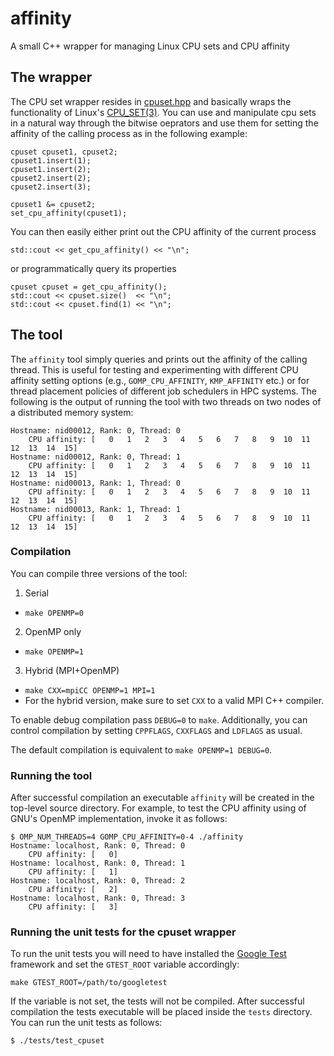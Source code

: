 # affinity
A small C++ wrapper for managing Linux CPU sets and CPU affinity

## The wrapper

The CPU set wrapper resides in [cpuset.hpp](include/cpuset.hpp) and basically wraps the functionality of Linux's [CPU_SET(3)](http://man7.org/linux/man-pages/man3/CPU_SET.3.html). You can use and manipulate cpu sets in a natural way through the bitwise oeprators and use them for setting the affinity of the calling process as in the following example:

```
cpuset cpuset1, cpuset2;
cpuset1.insert(1);
cpuset1.insert(2);
cpuset2.insert(2);
cpuset2.insert(3);

cpuset1 &= cpuset2;
set_cpu_affinity(cpuset1);
```

You can then easily either print out the CPU affinity of the current process
```
std::cout << get_cpu_affinity() << "\n";
```

or programmatically query its properties
```
cpuset cpuset = get_cpu_affinity();
std::cout << cpuset.size()  << "\n";
std::cout << cpuset.find(1) << "\n";
```

## The tool

The ``affinity`` tool simply queries and prints out the affinity of the calling thread. This is useful for testing and experimenting with different CPU affinity setting options (e.g., ``GOMP_CPU_AFFINITY``, ``KMP_AFFINITY`` etc.) or for thread placement policies of different job schedulers in HPC systems. The following is the output of running the tool with two threads on two nodes of a distributed memory system:

```
Hostname: nid00012, Rank: 0, Thread: 0
    CPU affinity: [   0   1   2   3   4   5   6   7   8   9  10  11  12  13  14  15]
Hostname: nid00012, Rank: 0, Thread: 1
    CPU affinity: [   0   1   2   3   4   5   6   7   8   9  10  11  12  13  14  15]
Hostname: nid00013, Rank: 1, Thread: 0
    CPU affinity: [   0   1   2   3   4   5   6   7   8   9  10  11  12  13  14  15]
Hostname: nid00013, Rank: 1, Thread: 1
    CPU affinity: [   0   1   2   3   4   5   6   7   8   9  10  11  12  13  14  15]
```

### Compilation
You can compile three versions of the tool:

1. Serial
  * ``make OPENMP=0``
2. OpenMP only
  * ``make OPENMP=1``
3. Hybrid (MPI+OpenMP)
  * ``make CXX=mpiCC OPENMP=1 MPI=1``
  * For the hybrid version, make sure to set ``CXX`` to a valid MPI C++ compiler.

To enable debug compilation pass ``DEBUG=0`` to ``make``. Additionally, you can control compilation by setting ``CPPFLAGS``, ``CXXFLAGS`` and ``LDFLAGS`` as usual.

The default compilation is equivalent to ``make OPENMP=1 DEBUG=0``.

### Running the tool

After successful compilation an executable ``affinity`` will be created in the top-level source directory. For example, to test the CPU affinity using of GNU's OpenMP implementation, invoke it as follows:

```
$ OMP_NUM_THREADS=4 GOMP_CPU_AFFINITY=0-4 ./affinity
Hostname: localhost, Rank: 0, Thread: 0
    CPU affinity: [   0]
Hostname: localhost, Rank: 0, Thread: 1
    CPU affinity: [   1]
Hostname: localhost, Rank: 0, Thread: 2
    CPU affinity: [   2]
Hostname: localhost, Rank: 0, Thread: 3
    CPU affinity: [   3]
```

### Running the unit tests for the cpuset wrapper

To run the unit tests you will need to have installed the [Google Test](https://github.com/google/googletest) framework and set the ``GTEST_ROOT`` variable accordingly:
```
make GTEST_ROOT=/path/to/googletest
```

If the variable is not set, the tests will not be compiled. After successful compilation the tests executable will be placed inside the ``tests`` directory. You can run the unit tests as follows:
```
$ ./tests/test_cpuset
```
